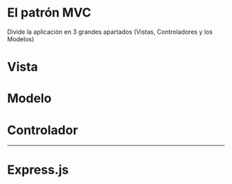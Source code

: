 # El patrón MVC
Divide la aplicación en 3 grandes apartados (Vistas, Controladores y los Modelos)

# Vista

# Modelo

# Controlador

--------------------------

# Express.js



